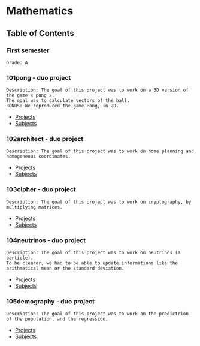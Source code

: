 # Mathematics

## Table of Contents

### First semester
    Grade: A

### 101pong - duo project
    Description: The goal of this project was to work on a 3D version of the game « pong ».
    The goal was to calculate vectors of the ball.
    BONUS: We reproduced the game Pong, in 2D.
  - [Projects](./B-MAT-100-STG-1-1-101pong/project-101pong)
  - [Subjects](./B-MAT-100-STG-1-1-101pong/B-MAT-100_101pong.pdf)

### 102architect - duo project
    Description: The goal of this project was to work on home planning and homogeneous coordinates.
  - [Projects](./B-MAT-100-STG-1-1-102architect/project-102architect)
  - [Subjects](./B-MAT-100-STG-1-1-102architect/B-MAT-100_102architect.pdf)

### 103cipher - duo project
    Description: The goal of this project was to work on cryptography, by multiplying matrices.
  - [Projects](./B-MAT-100-STG-1-1-103cipher/project-103cipher)
  - [Subjects](./B-MAT-100-STG-1-1-103cipher/B-MAT-100_103cipher.pdf)

### 104neutrinos - duo project
    Description: The goal of this project was to work on neutrinos (a particle).
    To be clearer, we had to be able to update informations like the arithmetical mean or the standard deviation.
  - [Projects](./B-MAT-100-STG-1-1-104neutrinos/project-104neutrinos)
  - [Subjects](./B-MAT-100-STG-1-1-104neutrinos/B-MAT-100_104neutrinos.pdf)

### 105demography - duo project
    Description: The goal of this project was to work on the predictrion of the population, and the regression.
  - [Projects](./Mathematics/B-MAT-100-STG-1-1-105demography/project-105demography)
  - [Subjects](./B-MAT-100-STG-1-1-105demography/B-MAT-100_105demography.pdf)
